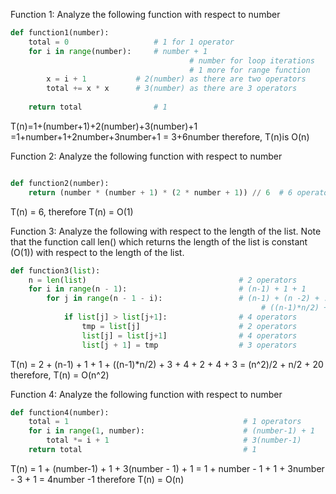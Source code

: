 Function 1:
Analyze the following function with respect to number

```python
def function1(number):
	total = 0                   # 1 for 1 operator
	for i in range(number):     # number + 1
                                        # number for loop iterations
                                        # 1 more for range function
		x = i + 1           # 2(number) as there are two operators
		total += x * x      # 3(number) as there are 3 operators
 
	return total                # 1
```
T(n)=1+(number+1)+2(number)+3(number)+1
    =1+number+1+2number+3number+1
    = 3+6number
therefore, T(n)is O(n)

Function 2:
Analyze the following function with respect to number
```python

def function2(number):                                      
	return (number * (number + 1) * (2 * number + 1)) // 6  # 6 operators

```
T(n) = 6, 
therefore T(n) = O(1)

Function 3:
Analyze the following with respect to the length of the list. Note that the function call len() which returns the length of the list is constant (O(1)) with respect to the length of the list.

```python
def function3(list):
	n = len(list)                                  # 2 operators    
	for i in range(n - 1):                         # (n-1) + 1 + 1
		for j in range(n - 1 - i):                 # (n-1) + (n -2) + ...+ 2 + 1 + 3    
                                                        # ((n-1)*n/2) + 3
			if list[j] > list[j+1]:                # 4 operators
				tmp = list[j]                      # 2 operators    
				list[j] = list[j+1]                # 4 operators
				list[j + 1] = tmp                  # 3 operators
```

T(n) = 2 + (n-1) + 1 + 1 + ((n-1)*n/2) + 3 + 4 + 2 + 4 + 3
     = (n^2)/2 + n/2 + 20 
therefore, T(n) = O(n^2)


Function 4:
Analyze the following function with respect to number
```python
def function4(number):
	total = 1                                       # 1 operators
	for i in range(1, number):                      # (number-1) + 1
		total *= i + 1                              # 3(number-1)
	return total                                    # 1
```
T(n) = 1 + (number-1) + 1 + 3(number - 1) + 1
     = 1 + number - 1 + 1 + 3number - 3 + 1
     =  4number -1
therefore T(n) = O(n)